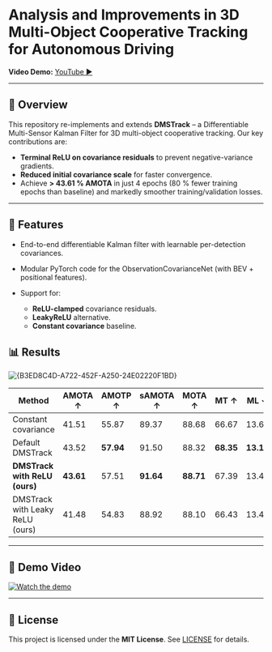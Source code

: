 # Analysis and Improvements in 3D Multi-Object Cooperative Tracking for Autonomous Driving
**Video Demo:** [YouTube ▶️](https://www.youtube.com/watch?v=iMu7Uq024Tg)

---

## 📖 Overview

This repository re-implements and extends **DMSTrack** – a Differentiable Multi-Sensor Kalman Filter for 3D multi-object cooperative tracking. Our key contributions are:

* **Terminal ReLU on covariance residuals** to prevent negative-variance gradients.
* **Reduced initial covariance scale** for faster convergence.
* Achieve **> 43.61 % AMOTA** in just 4 epochs (80 % fewer training epochs than baseline) and markedly smoother training/validation losses.

---

## 🚀 Features

* End-to-end differentiable Kalman filter with learnable per-detection covariances.
* Modular PyTorch code for the ObservationCovarianceNet (with BEV + positional features).
* Support for:

  * **ReLU-clamped** covariance residuals.
  * **LeakyReLU** alternative.
  * **Constant covariance** baseline.


## 📊 Results

![{B3ED8C4D-A722-452F-A250-24E02220F1BD}](https://github.com/user-attachments/assets/756d8a32-f5a8-40a7-a8f6-cf02715a59ce)


| Method                          | AMOTA ↑   | AMOTP ↑   | sAMOTA ↑  | MOTA ↑    | MT ↑      | ML ↓      |
| ------------------------------- | --------- | --------- | --------- | --------- | --------- | --------- |
| Constant covariance             | 41.51     | 55.87     | 89.37     | 88.68     | 66.67     | 13.67     |
| Default DMSTrack                | 43.52     | **57.94** | 91.50     | 88.32     | **68.35** | **13.19** |
| **DMSTrack with ReLU (ours)**   | **43.61** | 57.51     | **91.64** | **88.71** | 67.39     | 13.43     |
| DMSTrack with Leaky ReLU (ours) | 41.48     | 54.83     | 88.92     | 88.10     | 66.43     | 13.43     |

---

## 🎥 Demo Video

[![Watch the demo](https://img.youtube.com/vi/iMu7Uq024Tg/maxresdefault.jpg)](https://www.youtube.com/watch?v=iMu7Uq024Tg)

---

## 📝 License

This project is licensed under the **MIT License**. See [LICENSE](LICENSE) for details.

